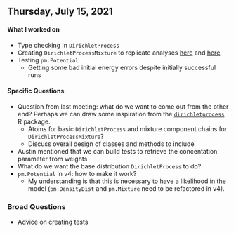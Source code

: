 ## Thursday, July 15, 2021

#### What I worked on

- Type checking in `DirichletProcess`
- Creating `DirichletProcessMixture` to replicate analyses [here](https://docs.pymc.io/notebooks/dp_mix.html) and [here](https://nbviewer.jupyter.org/github/fonnesbeck/Bios8366/blob/master/notebooks/Section5_2-Dirichlet-Processes.ipynb).
- Testing `pm.Potential`
	- Getting some bad initial energy errors despite initially successful runs

#### Specific Questions

- Question from last meeting: what do we want to come out from the other end? Perhaps we can draw some inspiration from the [`dirichletprocess`](https://github.com/dm13450/dirichletprocess) R package.
	- Atoms for basic `DirichletProcess` and mixture component chains for `DirichletProcessMixture`?
	- Discuss overall design of classes and methods to include
- Austin mentioned that we can build tests to retrieve the concentation parameter from weights
- What do we want the base distribution `DirichletProcess` to do?
- `pm.Potential` in v4: how to make it work?
	- My understanding is that this is necessary to have a likelihood in the model (`pm.DensityDist` and `pm.Mixture` need to be refactored in v4).

### Broad Questions

- Advice on creating tests
